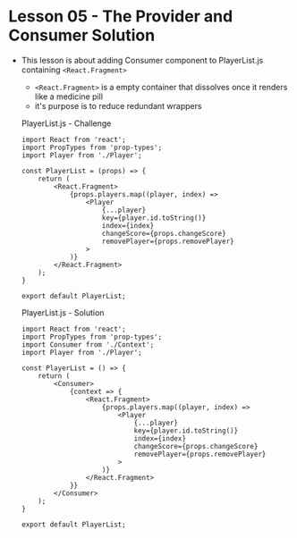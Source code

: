 # Lesson 05 - The Provider and Consumer Solution

- This lesson is about adding Consumer component to PlayerList.js containing `<React.Fragment>`
    - `<React.Fragment>` is a empty container that dissolves once it renders like a medicine pill
    - it's purpose is to reduce redundant wrappers


    PlayerList.js - Challenge
    ```
    import React from 'react';
    import PropTypes from 'prop-types';
    import Player from './Player';

    const PlayerList = (props) => {
        return (
            <React.Fragment>
                {props.players.map((player, index) =>
                    <Player
                        {...player}
                        key={player.id.toString()}
                        index={index}
                        changeScore={props.changeScore}
                        removePlayer={props.removePlayer}
                    >
                )}
            </React.Fragment>
        );
    }

    export default PlayerList;
    ```

    PlayerList.js - Solution
    ```
    import React from 'react';
    import PropTypes from 'prop-types';
    import Consumer from './Context';
    import Player from './Player';

    const PlayerList = () => {
        return (
            <Consumer>
                {context => {
                    <React.Fragment>
                        {props.players.map((player, index) =>
                            <Player
                                {...player}
                                key={player.id.toString()}
                                index={index}
                                changeScore={props.changeScore}
                                removePlayer={props.removePlayer}
                            >
                        )}
                    </React.Fragment>
                }}
            </Consumer>
        );
    }

    export default PlayerList;
    ```




